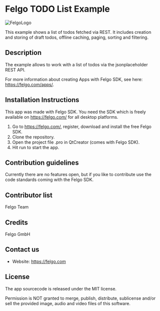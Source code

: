 # Felgo TODO List Example

![FelgoLogo](https://felgo.com/support/felgo-logo.png)

This example shows a list of todos fetched via REST. It includes creation and storing of draft todos, offline caching, paging, sorting and filtering.

## Description

The example allows to work with a list of todos via the jsonplaceholder REST API.

For more information about creating Apps with Felgo SDK, see here: https://felgo.com/apps/.


## Installation Instructions
This app was made with Felgo SDK. You need the SDK which is freely available on https://felgo.com/ for all desktop platforms.

1. Go to https://felgo.com/, register, download and install the free Felgo SDK.
2. Clone the repository.
3. Open the project file .pro in QtCreator (comes with Felgo SDK).
4. Hit run to start the app.

## Contribution guidelines
Currently there are no features open, but if you like to contribute use the code standards coming with the Felgo SDK.

## Contributor list
Felgo Team

## Credits
Felgo GmbH

Contact us
----------
- Website: https://felgo.com

## License
The app sourcecode is released under the MIT license.

Permission is NOT granted to merge, publish, distribute, sublicense and/or sell the provided image, audio and video files of this software.
